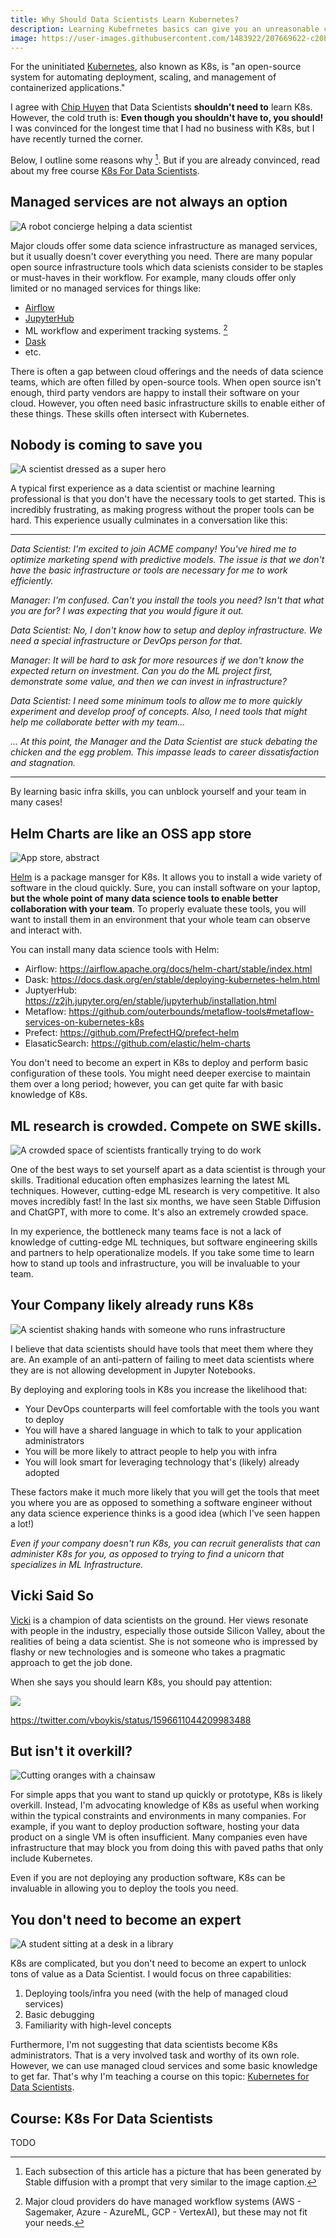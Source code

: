 ```yaml
---
title: Why Should Data Scientists Learn Kubernetes?
description: Learning Kubefrnetes basics can give you an unreasonable competitive advantage as a data scientist and unblock your teams.
image: https://user-images.githubusercontent.com/1483922/207669622-c20b0c6c-5721-473c-ba03-b831000ef0a8.jpeg
---
```


For the uninitiated [Kubernetes](https://kubernetes.io/), also known as K8s, is "an open-source system for automating deployment, scaling, and management of containerized applications."

I agree with [Chip Huyen](https://huyenchip.com/2021/09/13/data-science-infrastructure.html) that Data Scientists **shouldn't need to** learn K8s.   However, the cold truth is:  **Even though you shouldn't have to, you should!**  I was convinced for the longest time that I had no business with K8s, but I have recently turned the corner.

Below, I outline some reasons why [^1].  But if you are already convinced, read about my free course [K8s For Data Scientists](#course-k8s-for-data-scientists).

## Managed services are not always an option


![A robot concierge helping a data scientist](bellman_ds.jpeg)


Major clouds offer some data science infrastructure as managed services, but it usually doesn't cover everything you need. There are many popular open source infrastructure tools which data scienists consider to be staples or must-haves in their workflow.  For example, many clouds offer only limited or no managed services for things like:

- [Airflow](https://airflow.apache.org/)
- [JupyterHub](https://jupyter.org/hub)
- ML workflow and experiment tracking systems. [^2]
- [Dask](https://www.dask.org/)
- etc.

There is often a gap between cloud offerings and the needs of data science teams, which are often filled by open-source tools. When open source isn't enough, third party vendors are happy to install their software on your cloud. However, you often need basic infrastructure skills to enable either of these things. These skills often intersect with Kubernetes.


## Nobody is coming to save you

![A scientist dressed as a super hero](20221212104110.png)

A typical first experience as a data scientist or machine learning professional is that you don't have the necessary tools to get started.  This is incredibly frustrating, as making progress without the proper tools can be hard.  This experience usually culminates in a conversation like this:

---

_Data Scientist: I'm excited to join ACME company!  You've hired me to optimize marketing spend with predictive models.  The issue is that we don't have the basic infrastructure or tools are necessary for me to work efficiently._

_Manager: I'm confused. Can't you install the tools you need?  Isn't that what you are for?  I was expecting that you would figure it out._

_Data Scientist:  No, I don't know how to setup and deploy infrastructure.  We need a special infrastructure or DevOps person for that._

_Manager: It will be hard to ask for more resources if we don't know the expected return on investment.  Can you do the ML project first, demonstrate some value, and then we can invest in infrastructure?_

_Data Scientist:  I need some minimum tools to allow me to more quickly experiment and develop proof of concepts.  Also, I need tools that might help me collaborate better with my team..._

_... At this point, the Manager and the Data Scientist are stuck debating the chicken and the egg problem.  This impasse leads to career dissatisfaction and stagnation._

---

By learning basic infra skills, you can unblock yourself and your team in many cases!


## Helm Charts are like an OSS app store

![App store, abstract](20221212110053.png)

[Helm](https://helm.sh/) is a package mansger for K8s.  It allows you to install a wide variety of software in the cloud quickly.  Sure, you can install software on your laptop, **but the whole point of many data science tools to enable better collaboration with your team**.  To properly evaluate these tools, you will want to install them in an environment that your whole team can observe and interact with.   

You can install many data science tools with Helm:

- Airflow: https://airflow.apache.org/docs/helm-chart/stable/index.html
- Dask: https://docs.dask.org/en/stable/deploying-kubernetes-helm.html
- JuptyerHub: https://z2jh.jupyter.org/en/stable/jupyterhub/installation.html
- Metaflow: https://github.com/outerbounds/metaflow-tools#metaflow-services-on-kubernetes-k8s
- Prefect: https://github.com/PrefectHQ/prefect-helm
- ElasaticSearch: https://github.com/elastic/helm-charts

You don't need to become an expert in K8s to deploy and perform basic configuration of these tools.  You might need deeper exercise to maintain them over a long period; however, you can get quite far with basic knowledge of K8s. 


## ML research is crowded.  Compete on SWE skills.

![A crowded space of scientists frantically trying to do work](20221212122136.png)

One of the best ways to set yourself apart as a data scientist is through your skills.  Traditional education often emphasizes learning the latest ML techniques.  However, cutting-edge ML research is very competitive.  It also moves incredibly fast!  In the last six months, we have seen Stable Diffusion and ChatGPT, with more to come.  It's also an extremely crowded space.

In my experience, the bottleneck many teams face is not a lack of knowledge of cutting-edge ML techniques, but software engineering skills and partners to help operationalize models.  If you take some time to learn how to stand up tools and infrastructure, you will be invaluable to your team.  


## Your Company likely already runs K8s

![A scientist shaking hands with someone who runs infrastructure](shaking_hands.jpeg)

I believe that data scientists should have tools that meet them where they are. An example of an anti-pattern of failing to meet data scientists where they are is not allowing development in Jupyter Notebooks.  

By deploying and exploring tools in K8s you increase the likelihood that:

- Your DevOps counterparts will feel comfortable with the tools you want to deploy
- You will have a shared language in which to talk to your application administrators
- You will be more likely to attract people to help you with infra
- You will look smart for leveraging technology that's (likely) already adopted  

These factors make it much more likely that you will get the tools that meet you where you are as opposed to something a software engineer without any data science experience thinks is a good idea (which I've seen happen a lot!)

_Even if your company doesn't run K8s, you can recruit generalists that can administer K8s for you, as opposed to trying to find a unicorn that specializes in ML Infrastructure._

## Vicki Said So

[Vicki](https://vickiboykis.com/) is a champion of data scientists on the ground.  Her views resonate with people in the industry, especially those outside Silicon Valley, about the realities of being a data scientist.  She is not someone who is impressed by flashy or new technologies and is someone who takes a pragmatic approach to get the job done.  

When she says you should learn K8s, you should pay attention:

![](20221212131043.png)

https://twitter.com/vboykis/status/1596611044209983488

## But isn't it overkill?

![Cutting oranges with a chainsaw](orange_chainsaw.jpeg)

For simple apps that you want to stand up quickly or prototype, K8s is likely overkill. Instead, I'm advocating knowledge of K8s as useful when working within the typical constraints and environments in many companies.  For example, if you want to deploy production software, hosting your data product on a single VM is often insufficient.  Many companies even have infrastructure that may block you from doing this with paved paths that only include Kubernetes.

Even if you are not deploying any production software, K8s can be invaluable in allowing you to deploy the tools you need.

## You don't need to become an expert

![A student sitting at a desk in a library](20221212115117.png)

K8s are complicated, but you don't need to become an expert to unlock tons of value as a Data Scientist.  I would focus on three capabilities:

1. Deploying tools/infra you need (with the help of managed cloud services)
2. Basic debugging 
3. Familiarity with high-level concepts

Furthermore, I'm not suggesting that data scientists become K8s administrators.  That is a very involved task and worthy of its own role. However, we can use managed cloud services and some basic knowledge to get far. That's why I'm teaching a course on this topic: [Kubernetes for Data Scientists](#course-k8s-for-data-scientists).

## Course: K8s For Data Scientists

TODO


[^1]: Each subsection of this article has a picture that has been generated by Stable diffusion with a prompt that very similar to the image caption.

[^2]: Major cloud providers do have managed workflow systems (AWS - Sagemaker, Azure - AzureML, GCP - VertexAI), but these may not fit your needs.
